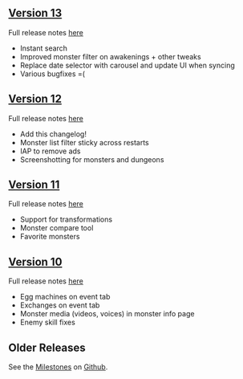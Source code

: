 ## [Version 13](https://github.com/nachoapps/dadguide-flutter/releases)

Full release notes [here](https://github.com/nachoapps/dadguide-flutter/milestone/13?closed=1)

* Instant search
* Improved monster filter on awakenings + other tweaks
* Replace date selector with carousel and update UI when syncing
* Various bugfixes =(

## [Version 12](https://github.com/nachoapps/dadguide-flutter/releases/tag/2.0.103)

Full release notes [here](https://github.com/nachoapps/dadguide-flutter/milestone/12?closed=1)

* Add this changelog!
* Monster list filter sticky across restarts
* IAP to remove ads
* Screenshotting for monsters and dungeons

## [Version 11](https://github.com/nachoapps/dadguide-flutter/releases/tag/2.0.87)

Full release notes [here](https://github.com/nachoapps/dadguide-flutter/milestone/11?closed=1)

* Support for transformations
* Monster compare tool
* Favorite monsters

## [Version 10](https://github.com/nachoapps/dadguide-flutter/releases/tag/v2.0.82)

Full release notes [here](https://github.com/nachoapps/dadguide-flutter/milestone/10?closed=1)

* Egg machines on event tab
* Exchanges on event tab
* Monster media (videos, voices) in monster info page
* Enemy skill fixes

## Older Releases

See the [Milestones](https://github.com/nachoapps/dadguide-flutter/milestones?state=closed) on [Github](https://github.com/nachoapps/dadguide-flutter).
